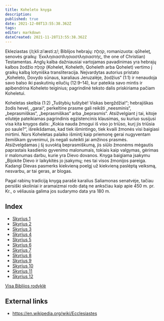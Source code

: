 ```yaml
---
title: Koheleto knyga
description: 
published: true
date: 2021-12-08T13:55:38.362Z
tags: 
editor: markdown
dateCreated: 2021-11-28T13:55:38.362Z
---
```


Ekleziastas (/ɪˌkliːziˈæstiːz/; Biblijos hebrajų: קֹהֶלֶת, romanizuota: qōheleṯ, senovės graikų: Ἐκκλησιαστλησιαστλησιαστής, the one of Christian) Testamentas. Anglų kalba dažniausiai vartojamas pavadinimas yra hebrajų kalbos žodžio קֹהֶלֶת (Kohelet, Koheleth, Qoheleth arba Qohelet) vertimo į graikų kalbą lotyniška transliteracija. Neįvardytas autorius pristato „Koheleto, Dovydo sūnaus, karaliaus Jeruzalėje, žodžius“ (1:1) ir nenaudoja savo balso iki paskutinių eilučių (12:9–14), kur pateikia savo mintis ir apibendrina Koheleto teiginius; pagrindinė teksto dalis priskiriama pačiam Koheletui.

Koheletas skelbia (1:2) „Tuštybių tuštybė! Viskas bergždžia!“; hebrajiškas žodis hevel, „garai“, perkeltine prasme gali reikšti „neesminis“, „beprasmiškas“, „beprasmiškas“ arba „beprasmis“. Atsižvelgiant į tai, kitoje eilutėje pateikiamas pagrindinis egzistencinis klausimas, su kuriuo susijusi visa kita knygos dalis: „Kokia nauda žmogui iš viso jo triūso, kurį jis triūsia po saule?“, išreikšdamas, kad tiek išmintingo, tiek kvaili žmonės visi baigiasi mirtimi. Nors Koheletas palaiko išmintį kaip priemonę gerai nugyventam žemiškam gyvenimui, jis negali suteikti jai amžinos prasmės. Atsižvelgdamas į šį suvoktą beprasmiškumą, jis siūlo žmonėms mėgautis paprastais kasdienio gyvenimo malonumais, tokiais kaip valgymas, gėrimas ir malonumas darbu, kurie yra Dievo dovanos. Knyga baigiama įsakymu „Bijokite Dievo ir laikykitės jo įsakymų; nes tai visos žmonijos pareiga. Kadangi Dievas pasmerks kiekvieną poelgį už kiekvieną paslėptą veiksmą, nesvarbu, ar tai geras, ar blogas.

Pagal rabinų tradiciją knygą parašė karalius Saliamonas senatvėje, tačiau persiški skoliniai ir aramaizmai rodo datą ne anksčiau kaip apie 450 m. pr. Kr., o vėliausia galima jos sudarymo data yra 180 m. 

## Index

- [Skyrius 1](/lt/Bible/Ecclesiastes/1)
- [Skyrius 2](/lt/Bible/Ecclesiastes/2)
- [Skyrius 3](/lt/Bible/Ecclesiastes/3)
- [Skyrius 4](/lt/Bible/Ecclesiastes/4)
- [Skyrius 5](/lt/Bible/Ecclesiastes/5)
- [Skyrius 6](/lt/Bible/Ecclesiastes/6)
- [Skyrius 7](/lt/Bible/Ecclesiastes/7)
- [Skyrius 8](/lt/Bible/Ecclesiastes/8)
- [Skyrius 9](/lt/Bible/Ecclesiastes/9)
- [Skyrius 10](/lt/Bible/Ecclesiastes/10)
- [Skyrius 11](/lt/Bible/Ecclesiastes/11)
- [Skyrius 12](/lt/Bible/Ecclesiastes/12)



[Visa Biblijos rodyklė](/lt/index/bible)


## External links

- https://en.wikipedia.org/wiki/Ecclesiastes